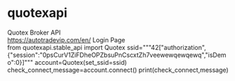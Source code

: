 # quotexapi
Quotex Broker API <br />
https://autotradevip.com/en/
 Login Page <br />
from quotexapi.stable_api import Quotex 
ssid="""42["authorization",{"session":"0psCurV1ZiFDheOPZbsuPnCscxtZh7veewewqewqewq","isDemo":0}]"""
account=Quotex(set_ssid=ssid)
check_connect,message=account.connect()
print(check_connect,message)
